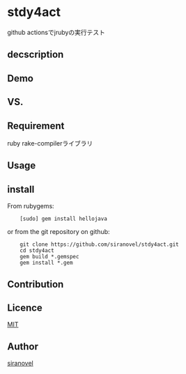stdy4act
========
github actionsでjrubyの実行テスト

## decscription ##

## Demo ##

## VS. ##

## Requirement ##
ruby rake-compilerライブラリ

## Usage ##

## install ##

From rubygems:  
~~~
    [sudo] gem install hellojava
~~~

or from the git repository on github:  
~~~
    git clone https://github.com/siranovel/stdy4act.git  
    cd stdy4act  
    gem build *.gemspec
    gem install *.gem
~~~

## Contribution ##

## Licence ##
[MIT](LICENSE)

## Author ##

[siranovel](https://github.com/siranovel)

